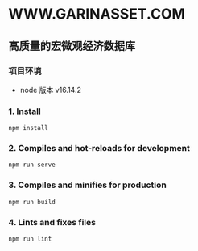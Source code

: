 <!--
 * @Description: readme文件
 * @Version: 1.0
 * @Autor: wjw
 * @Date: 2021-03-29 16:03:22
 * @LastEditors: Fany
 * @LastEditTime: 2023-07-11 22:09:19
-->

# WWW.GARINASSET.COM
## 高质量的宏微观经济数据库

### 项目环境
- node 版本 v16.14.2

### 1. Install

``` script
npm install
```

### 2. Compiles and hot-reloads for development

```script
npm run serve
```

### 3. Compiles and minifies for production

```script
npm run build
```

### 4. Lints and fixes files

```script
npm run lint
```
